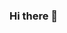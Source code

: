 ### Hi there 👋

<!--
**tkouncar/tkouncar** is a ✨ _special_ ✨ repository because its `README.md` (this file) appears on your GitHub profile.

Here are some ideas to get you started:

- 🔭 I’m currently working on ... my CMSC140 class
- 🌱 I’m currently learning ... while and do while and for loops
- 👯 I’m looking to collaborate on ... anything!
- 🤔 I’m looking for help with ... better understanding the material!
- 💬 Ask me about ... anything at all!
- 📫 How to reach me: ... instagram: taliakouncar
- 😄 Pronouns: ... she/her
- ⚡ Fun fact: ... i play basketball!
-->
